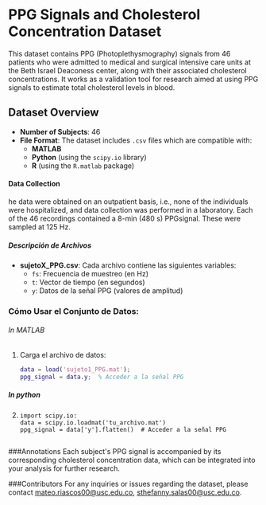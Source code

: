 # PPG Signals and Cholesterol Concentration Dataset

This dataset contains PPG (Photoplethysmography) signals from 46 patients who were admitted to medical and surgical intensive care units at the Beth Israel Deaconess center, along with their associated cholesterol concentrations. It works as a validation tool for research aimed at using PPG signals to estimate total cholesterol levels in blood.

## Dataset Overview

- **Number of Subjects**: 46
- **File Format**: The dataset includes `.csv` files which are compatible with:
  - **MATLAB**
  - **Python** (using the `scipy.io` library)
  - **R** (using the `R.matlab` package)

#### Data Collection
he data were obtained on an outpatient basis, i.e., none of the individuals were hospitalized, and data collection was performed in a laboratory. Each of the 46 recordings contained a 8-min (480 s) PPGsignal. These were sampled at 125 Hz.

##### Descripción de Archivos
- **sujetoX_PPG.csv**: Cada archivo contiene las siguientes variables:
  - `fs`: Frecuencia de muestreo (en Hz)
  - `t`: Vector de tiempo (en segundos)
  - `y`: Datos de la señal PPG (valores de amplitud)

### Cómo Usar el Conjunto de Datos:

###### In MATLAB
1. Carga el archivo de datos:
   ```matlab
   data = load('sujeto1_PPG.mat');
   ppg_signal = data.y;  % Acceder a la señal PPG
   
##### In python
2.
   ```Python:
   import scipy.io:
   data = scipy.io.loadmat('tu_archivo.mat')
   ppg_signal = data['y'].flatten()  # Acceder a la señal PPG


###Annotations
Each subject's PPG signal is accompanied by its corresponding cholesterol concentration data, which can be integrated into your analysis for further research.

###Contributors
For any inquiries or issues regarding the dataset, please contact mateo.riascos00@usc.edu.co, sthefanny.salas00@usc.edu.co.


